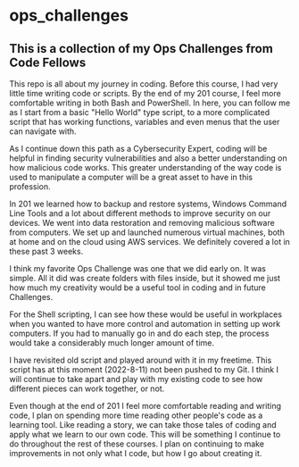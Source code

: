# ops_challenges
## This is a collection of my Ops Challenges from Code Fellows

This repo is all about my journey in coding.  Before this course, I had very little time writing code or scripts.  By the end of my 201 course, I feel more comfortable writing in both Bash and PowerShell.  In here, you can follow me as I start from a basic "Hello World" type script, to a more complicated script that has working functions, variables and even menus that the user can navigate with.

As I continue down this path as a Cybersecurity Expert, coding will be helpful in finding security vulnerabilities and also a better understanding on how malicious code works.  This greater understanding of the way code is used to manipulate a computer will be a great asset to have in this profession.

In 201 we learned how to backup and restore systems, Windows Command Line Tools and a lot about different methods to improve security on our devices.  We went into data restoration and removing malicious software from computers.  We set up and launched numerous virtual machines, both at home and on the cloud using AWS services.  We definitely covered a lot in these past 3 weeks.

I think my favorite Ops Challenge was one that we did early on.  It was simple. All it did was create folders with files inside, but it showed me just how much my creativity would be a useful tool in coding and in future Challenges.

For the Shell scripting, I can see how these would be useful in workplaces when you wanted to have more control and automation in setting up work computers.  If you had to manually go in and do each step, the process would take a considerably much longer amount of time.

I have revisited old script and played around with it in my freetime. This script has at this moment (2022-8-11) not been pushed to my Git.  I think I will continue to take apart and play with my existing code to see how different pieces can work together, or not.

Even though at the end of 201 I feel more comfortable reading and writing code, I plan on spending more time reading other people's code as a learning tool.  Like reading a story, we can take those tales of coding and apply what we learn to our own code. This will be something I continue to do throughout the rest of these courses. I plan on continuing to make improvements in not only what I code, but how I go about creating it.
